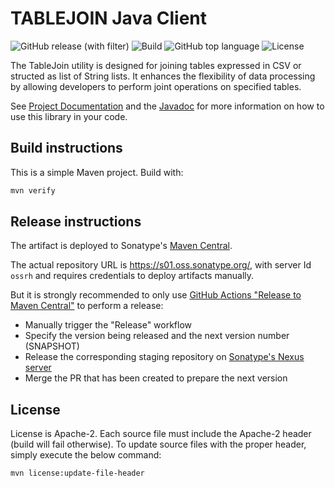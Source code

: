 # TABLEJOIN Java Client

![GitHub release (with filter)](https://img.shields.io/github/v/release/sentrysoftware/tablejoin)
![Build](https://img.shields.io/github/actions/workflow/status/sentrysoftware/tablejoin/deploy.yml)
![GitHub top language](https://img.shields.io/github/languages/top/sentrysoftware/tablejoin)
![License](https://img.shields.io/github/license/sentrysoftware/tablejoin)

The TableJoin utility is designed for joining tables expressed in CSV or structed as list of String lists. It enhances the flexibility of data processing by allowing developers to perform joint operations on specified tables.

See [Project Documentation](https://sentrysoftware.github.io/tablejoin/) and the [Javadoc](https://sentrysoftware.github.io/tablejoin/apidocs/) for more information on how to use this library in your code.

## Build instructions

This is a simple Maven project. Build with:

```bash
mvn verify
```

## Release instructions

The artifact is deployed to Sonatype's [Maven Central](https://central.sonatype.com/).

The actual repository URL is https://s01.oss.sonatype.org/, with server Id `ossrh` and requires credentials to deploy
artifacts manually.

But it is strongly recommended to only use [GitHub Actions "Release to Maven Central"](actions/workflows/release.yml) to perform a release:

* Manually trigger the "Release" workflow
* Specify the version being released and the next version number (SNAPSHOT)
* Release the corresponding staging repository on [Sonatype's Nexus server](https://s01.oss.sonatype.org/)
* Merge the PR that has been created to prepare the next version

## License

License is Apache-2. Each source file must include the Apache-2 header (build will fail otherwise). To update source files with the proper header, simply execute the below command:

```bash
mvn license:update-file-header
```
